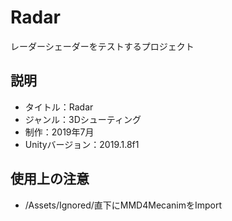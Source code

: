 # Radar

レーダーシェーダーをテストするプロジェクト

## 説明

- タイトル：Radar
- ジャンル：3Dシューティング
- 制作：2019年7月
- Unityバージョン：2019.1.8f1

## 使用上の注意

- /Assets/Ignored/直下にMMD4MecanimをImport
